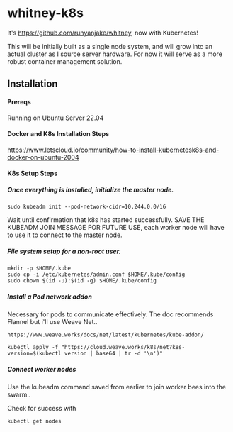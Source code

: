 # whitney-k8s
It's https://github.com/runyanjake/whitney, now with Kubernetes!

This will be initially built as a single node system, and will grow into an actual cluster as I source server hardware. For now it will serve as a more robust container management solution.

## Installation

#### Prereqs

Running on Ubuntu Server 22.04

#### Docker and K8s Installation Steps 

https://www.letscloud.io/community/how-to-install-kubernetesk8s-and-docker-on-ubuntu-2004

#### K8s Setup Steps

##### Once everything is installed, initialize the master node.

```
sudo kubeadm init --pod-network-cidr=10.244.0.0/16
```

Wait until confirmation that k8s has started successfully. SAVE THE KUBEADM JOIN MESSAGE FOR FUTURE USE, each worker node will have to use it to connect to the master node.

##### File system setup for a non-root user.

```
mkdir -p $HOME/.kube
sudo cp -i /etc/kubernetes/admin.conf $HOME/.kube/config
sudo chown $(id -u):$(id -g) $HOME/.kube/config
```

##### Install a Pod network addon

Necessary for pods to communicate effectively. The doc recommends Flannel but i'll use Weave Net..  

`https://www.weave.works/docs/net/latest/kubernetes/kube-addon/`

```
kubectl apply -f "https://cloud.weave.works/k8s/net?k8s-version=$(kubectl version | base64 | tr -d '\n')"
```

##### Connect worker nodes

Use the kubeadm command saved from earlier to join worker bees into the swarm..  

Check for success with

```
kubectl get nodes
```

